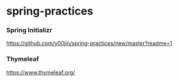 # spring-practices

### Spring Initializr

https://github.com/y00jin/spring-practices/new/master?readme=1

### Thymeleaf

https://www.thymeleaf.org/
